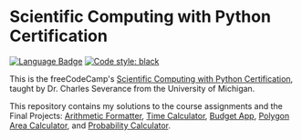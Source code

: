 # Scientific Computing with Python Certification

[![Language Badge](https://img.shields.io/badge/Python-3776AB?style=for-the-badge&logo=python&logoColor=white)](https://www.python.org/) [![Code style: black](https://img.shields.io/badge/code%20style-black-000000.svg?style=for-the-badge)](https://github.com/psf/black)

This is the freeCodeCamp's [Scientific Computing with Python Certification](https://www.freecodecamp.org/learn/scientific-computing-with-python/), taught by Dr. Charles Severance from the University of Michigan.

This repository contains my solutions to the course assignments and the Final Projects: [Arithmetic Formatter](https://www.freecodecamp.org/learn/scientific-computing-with-python/scientific-computing-with-python-projects/arithmetic-formatter), [Time Calculator](https://www.freecodecamp.org/learn/scientific-computing-with-python/scientific-computing-with-python-projects/time-calculator), [Budget App](https://www.freecodecamp.org/learn/scientific-computing-with-python/scientific-computing-with-python-projects/budget-app), [Polygon Area Calculator](https://www.freecodecamp.org/learn/scientific-computing-with-python/scientific-computing-with-python-projects/polygon-area-calculator), and [Probability Calculator](https://www.freecodecamp.org/learn/scientific-computing-with-python/scientific-computing-with-python-projects/probability-calculator).
